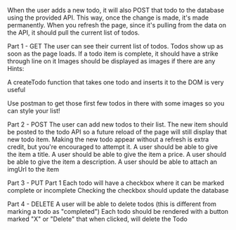 When the user adds a new todo, it will also POST that todo to the database using the provided API. This way, once the change is made, it's made permanently. When you refresh the page, since it's pulling from the data on the API, it should pull the current list of todos.

Part 1 - GET
The user can see their current list of todos.
Todos show up as soon as the page loads.
If a todo item is complete, it should have a strike through line on it
Images should be displayed as images if there are any
Hints:

A createTodo function that takes one todo and inserts it to the DOM is very useful

Use postman to get those first few todos in there with some images so you can style your list!

Part 2 - POST
The user can add new todos to their list. The new item should be posted to the todo API so a future reload of the page will still display that new todo item. Making the new todo appear without a refresh is extra credit, but you're encouraged to attempt it.
A user should be able to give the item a title.
A user should be able to give the item a price.
A user should be able to give the item a description.
A user should be able to attach an imgUrl to the item

Part 3 - PUT Part 1
Each todo will have a checkbox where it can be marked complete or incomplete
Checking the checkbox should update the database

Part 4 - DELETE
A user will be able to delete todos (this is different from marking a todo as "completed")
Each todo should be rendered with a button marked "X" or "Delete" that when clicked, will delete the Todo
